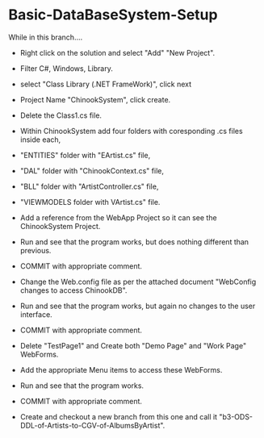 # Basic-DataBaseSystem-Setup
While in this branch....
- Right click on the solution and select "Add" "New Project".
- Filter C#, Windows, Library.
- select "Class Library (.NET FrameWork)", click next
- Project Name "ChinookSystem", click create.
- Delete the Class1.cs file.
- Within ChinookSystem add four folders with coresponding .cs files inside each, 
- "ENTITIES" folder with "EArtist.cs" file, 
- "DAL" folder with "ChinookContext.cs" file, 
- "BLL" folder with "ArtistController.cs" file,
- "VIEWMODELS folder with VArtist.cs" file.
- Add a reference from the WebApp Project so it can see the ChinookSystem Project.
- Run and see that the program works, but does nothing different than previous.
- COMMIT with appropriate comment.

- Change the Web.config file as per the attached document "WebConfig changes to access ChinookDB".
- Run and see that the program works, but again no changes to the user interface.
- COMMIT with appropriate comment.

- Delete "TestPage1" and Create both "Demo Page" and "Work Page" WebForms.
- Add the appropriate Menu items to access these WebForms.
- Run and see that the program works.
- COMMIT with appropriate comment.

- Create and checkout a new branch from this one and call it "b3-ODS-DDL-of-Artists-to-CGV-of-AlbumsByArtist".
